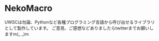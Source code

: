 # NekoMacro

UWSCは勿論、Pythonなど各種プログラミング言語から呼び出せるライブラリとして製作しています。
ご意見、ご感想などありましたらtwitterまでお願いしますm(_ _)m
